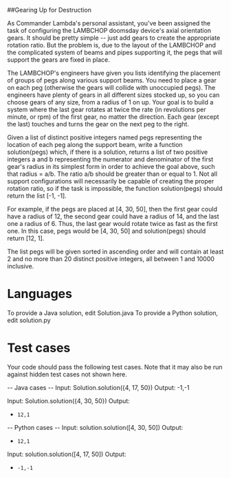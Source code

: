 ##Gearing Up for Destruction

As Commander Lambda's personal assistant, you've been assigned the task of configuring the LAMBCHOP doomsday
device's axial orientation gears. It should be pretty simple -- just add gears to create the appropriate rotation
ratio. But the problem is, due to the layout of the LAMBCHOP and the complicated system of beams and pipes
supporting it, the pegs that will support the gears are fixed in place.

The LAMBCHOP's engineers have given you lists identifying the placement of groups of pegs along various support
beams. You need to place a gear on each peg (otherwise the gears will collide with unoccupied pegs).
The engineers have plenty of gears in all different sizes stocked up, so you can choose gears of any size,
from a radius of 1 on up. Your goal is to build a system where the last gear rotates at twice the rate
(in revolutions per minute, or rpm) of the first gear, no matter the direction. Each gear (except the last)
touches and turns the gear on the next peg to the right.

Given a list of distinct positive integers named pegs representing the location of each peg along the support
beam, write a function solution(pegs) which, if there is a solution, returns a list of two positive integers
a and b representing the numerator and denominator of the first gear's radius in its simplest form in order
to achieve the goal above, such that radius = a/b. The ratio a/b should be greater than or equal to 1.
Not all support configurations will necessarily be capable of creating the proper rotation ratio, so if the
task is impossible, the function solution(pegs) should return the list [-1, -1].

For example, if the pegs are placed at [4, 30, 50], then the first gear could have a radius of 12, the second
gear could have a radius of 14, and the last one a radius of 6. Thus, the last gear would rotate twice as fast
as the first one. In this case, pegs would be [4, 30, 50] and solution(pegs) should return [12, 1].

The list pegs will be given sorted in ascending order and will contain at least 2 and no more than 20 distinct
positive integers, all between 1 and 10000 inclusive.

Languages
=========

To provide a Java solution, edit Solution.java
To provide a Python solution, edit solution.py

Test cases
==========
Your code should pass the following test cases.
Note that it may also be run against hidden test cases not shown here.

 -- Java cases --
 Input:
 Solution.solution({4, 17, 50})
 Output:
     -1,-1
 
 Input:
 Solution.solution({4, 30, 50})
 Output:
 *     12,1
 
 -- Python cases --
Input:
solution.solution([4, 30, 50])
Output:
*     12,1

Input:
solution.solution([4, 17, 50])
Output:
*     -1,-1

